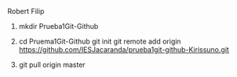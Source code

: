 Robert Filip

1. 	mkdir Prueba1Git-Github

2. 	cd Pruema1Git-Github
	git init
	git remote add origin https://github.com/IESJacaranda/prueba1git-github-Kirissuno.git

3. 	git pull origin master
	
